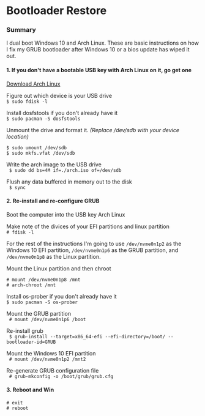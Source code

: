 # Bootloader Restore
### Summary
I dual boot Windows 10 and Arch Linux.
These are basic instructions on how I fix my GRUB bootloader after Windows 10 or a bios update has wiped it out.

#### 1. If you don't have a bootable USB key with Arch Linux on it, go get one 
[Download Arch Linux](https://www.archlinux.org/download/)

Figure out which device is your USB drive  
```$ sudo fdisk -l```

Install dosfstools if you don't already have it  
```$ sudo pacman -S dosfstools```

Unmount the drive and format it.  *(Replace /dev/sdb with your device location)*
```
$ sudo umount /dev/sdb 
$ sudo mkfs.vfat /dev/sdb
```

Write the arch image to the USB drive  
``` $ sudo dd bs=4M if=./arch.iso of=/dev/sdb```

Flush any data buffered in memory out to the disk  
``` $ sync```

#### 2. Re-install and re-configure GRUB
Boot the computer into the USB key Arch Linux

Make note of the divices of your EFI partitions and linux partition  
```# fdisk -l```  

For the rest of the instructions I'm going to use `/dev/nvme0n1p2` as the Windows 10 EFI partition, `/dev/nvme0n1p6` as the GRUB partition, and `/dev/nvme0n1p8` as the Linux partition.

Mount the Linux partition and then chroot
```
# mount /dev/nvme0n1p8 /mnt
# arch-chroot /mnt
```

Install os-prober if you don't already have it  
```$ sudo pacman -S os-prober```

Mount the GRUB partition  
``` # mount /dev/nvme0n1p6 /boot```

Re-install grub  
``` $ grub-install --target=x86_64-efi --efi-directory=/boot/ --bootloader-id=GRUB```

Mount the Windows 10 EFI partition  
``` # mount /dev/nvme0n1p2 /mnt2```

Re-generate GRUB configuration file  
``` # grub-mkconfig -o /boot/grub/grub.cfg```

#### 3. Reboot and Win  
```
# exit
# reboot
```
